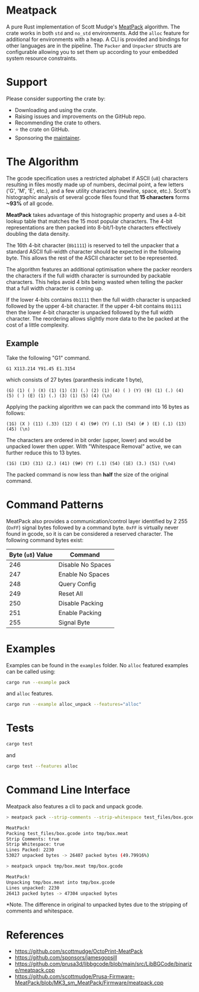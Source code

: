 # Meatpack

A pure Rust implementation of Scott Mudge's [MeatPack][1] algorithm.
The crate works in both `std` and `no_std` environments. Add the `alloc` feature for additional for environments with a heap.
A CLI is provided and bindings for other languages are in the pipeline.
The `Packer` and `Unpacker` structs are configurable allowing you to set them up according to your embedded system resource constraints.

# Support

Please consider supporting the crate by:

- Downloading and using the crate.
- Raising issues and improvements on the GitHub repo.
- Recommending the crate to others.
- ⭐ the crate on GitHub.
- Sponsoring the [maintainer][2].

# The Algorithm

The gcode specification uses a restricted alphabet if ASCII (`u8`) characters resulting in files mostly made up of numbers, decimal point, a few letters ('G', 'M', 'E', etc.), and a few utility characters (newline, space, etc.).
Scott's histographic analysis of several gcode files found that **15 characters** forms **~93%** of all gcode.

**MeatPack** takes advantage of this histographic property and uses a 4-bit lookup table that matches the 15 most popular characters.
The 4-bit representations are then packed into 8-bit/1-byte characters effectively doubling the data density.

The 16th 4-bit character (`0b1111`) is reserved to tell the unpacker that a standard ASCII full-width character should be expected in the following byte. This allows the rest of the ASCII character set to be represented.

The algorithm features an additional optimisation where the packer reorders the characters if the full width character is surrounded by packable characters.
This helps avoid 4 bits being wasted when telling the packer that a full width character is coming up.

If the lower 4-bits contains `0b1111` then the full width character is unpacked followed by the upper 4-bit character.
If the upper 4-bit contains `0b1111` then the lower 4-bit character is unpacked followed by the full width character.
The reordering allows slightly more data to the be packed at the cost of a little complexity.

## Example

Take the following "G1" command.

`G1 X113.214 Y91.45 E1.3154`

which consists of 27 bytes (paranthesis indicate 1 byte),

`(G) (1) ( ) (X) (1) (1) (3) (.) (2) (1) (4) ( ) (Y) (9) (1) (.) (4) (5) ( ) (E) (1) (.) (3) (1) (5) (4) (\n)`

Applying the packing algorithm we can pack the command into 16 bytes as follows:

`(1G) (X ) (11) (.33) (12) ( 4) (9#) (Y) (.1) (54) (# ) (E) (.1) (13) (45) (\n)`

The characters are ordered in bit order (upper, lower) and would be unpacked lower then upper. With "Whitespace Removal" active, we can further reduce this to 13 bytes.

`(1G) (1X) (31) (2.) (41) (9#) (Y) (.1) (54) (1E) (3.) (51) (\n4)`

The packed command is now less than **half** the size of the original command.


# Command Patterns

MeatPack also provides a communication/control layer identified by 2 255 (`OxFF`) signal bytes followed by a command byte.
`0xFF` is virtually never found in gcode, so it is can be considered a reserved character.
The following command bytes exist:

| Byte (`u8`) Value | Command |
|---|---|
| 246 | Disable No Spaces |
| 247 | Enable No Spaces |
| 248 | Query Config |
| 249 | Reset All |
| 250 | Disable Packing |
| 251 | Enable Packing |
| 255 | Signal Byte |

# Examples

Examples can be found in the `examples` folder. No `alloc` featured examples can be called using:

```bash
cargo run --example pack
```

and `alloc` features.

```bash
cargo run --example alloc_unpack --features="alloc"
```

# Tests

```bash
cargo test
```

and

```bash
cargo test --features alloc
```

# Command Line Interface

Meatpack also features a cli to pack and unpack gcode.

```bash
> meatpack pack --strip-comments --strip-whitespace test_files/box.gcode tmp/box.meat

MeatPack!
Packing test_files/box.gcode into tmp/box.meat
Strip Comments: true
Strip Whitespace: true
Lines Packed: 2230
53027 unpacked bytes -> 26407 packed bytes (49.79916%)
```

```bash
> meatpack unpack tmp/box.meat tmp/box.gcode

MeatPack!
Unpacking tmp/box.meat into tmp/box.gcode
Lines unpacked: 2230
26413 packed bytes -> 47304 unpacked bytes
```

*Note. The difference in original to unpacked bytes due to the stripping of comments and whitespace.

# References

- https://github.com/scottmudge/OctoPrint-MeatPack
- https://github.com/sponsors/jamesgopsill
- https://github.com/prusa3d/libbgcode/blob/main/src/LibBGCode/binarize/meatpack.cpp
- https://github.com/scottmudge/Prusa-Firmware-MeatPack/blob/MK3_sm_MeatPack/Firmware/meatpack.cpp

[1]: https://github.com/scottmudge/OctoPrint-MeatPack
[2]: https://github.com/sponsors/jamesgopsill
[3]: https://github.com/prusa3d/libbgcode/blob/main/src/LibBGCode/binarize/meatpack.cpp
[4]:  https://github.com/scottmudge/Prusa-Firmware-MeatPack/blob/MK3_sm_MeatPack/Firmware/meatpack.cpp
